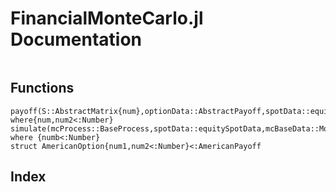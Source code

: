 # FinancialMonteCarlo.jl Documentation

```@contents
```

## Functions

```@docs
payoff(S::AbstractMatrix{num},optionData::AbstractPayoff,spotData::equitySpotData,T1::num2=optionData.T) where{num,num2<:Number}
simulate(mcProcess::BaseProcess,spotData::equitySpotData,mcBaseData::MonteCarloConfiguration,T::numb,monteCarloMode::MonteCarloMode=standard,parallelMode::BaseMode=SerialMode()) where {numb<:Number}
struct AmericanOption{num1,num2<:Number}<:AmericanPayoff
```

## Index

```@index
```